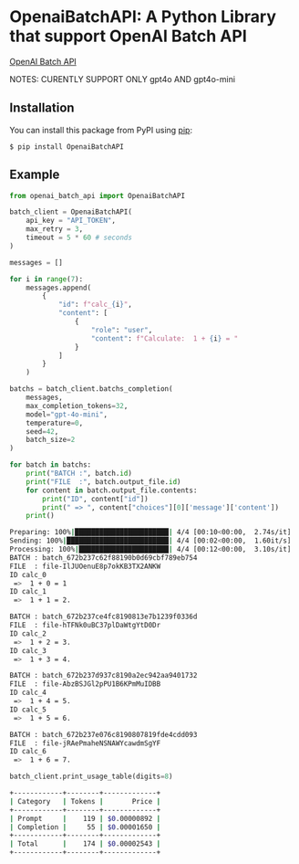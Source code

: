 # OpenaiBatchAPI: A Python Library that support OpenAI Batch API
[OpenAI Batch API](https://platform.openai.com/docs/guides/batch)

NOTES: CURENTLY SUPPORT ONLY gpt4o AND gpt4o-mini

## Installation

You can install this package from PyPI using [pip](http://www.pip-installer.org):

```
$ pip install OpenaiBatchAPI
```

## Example

```python
from openai_batch_api import OpenaiBatchAPI

batch_client = OpenaiBatchAPI(
    api_key = "API_TOKEN",
    max_retry = 3,
    timeout = 5 * 60 # seconds
)

messages = []

for i in range(7):
    messages.append(
        {
            "id": f"calc_{i}",
            "content": [
                {
                    "role": "user",
                    "content": f"Calculate:  1 + {i} = "
                }
            ]
        }
    )

batchs = batch_client.batchs_completion(
    messages, 
    max_completion_tokens=32,
    model="gpt-4o-mini",
    temperature=0,
    seed=42,
    batch_size=2
)

for batch in batchs:
    print("BATCH :", batch.id)
    print("FILE  :", batch.output_file.id)
    for content in batch.output_file.contents:
        print("ID", content["id"])
        print(" => ", content["choices"][0]['message']['content'])
    print()
```

```bash
Preparing: 100%|███████████████████████| 4/4 [00:10<00:00,  2.74s/it]
Sending: 100%|█████████████████████████| 4/4 [00:02<00:00,  1.60it/s]
Processing: 100%|██████████████████████| 4/4 [00:12<00:00,  3.10s/it]
BATCH : batch_672b237c62f88190b0d69cbf789eb754
FILE  : file-IlJUOenuE8p7okKB3TX2ANKW
ID calc_0
 =>  1 + 0 = 1
ID calc_1
 =>  1 + 1 = 2.

BATCH : batch_672b237ce4fc8190813e7b1239f0336d
FILE  : file-hTFNk0uBC37plDaWtgYtD0Dr
ID calc_2
 =>  1 + 2 = 3.
ID calc_3
 =>  1 + 3 = 4.

BATCH : batch_672b237d937c8190a2ec942aa9401732
FILE  : file-AbzBSJGl2pPU1B6KPmMuIDBB
ID calc_4
 =>  1 + 4 = 5.
ID calc_5
 =>  1 + 5 = 6.

BATCH : batch_672b237e076c8190807819fde4cdd093
FILE  : file-jRAePmaheNSNAWYcawdmSgYF
ID calc_6
 =>  1 + 6 = 7.
 ```

```python
batch_client.print_usage_table(digits=8)
```

```bash
+------------+--------+-------------+
| Category   | Tokens |       Price |
+------------+--------+-------------+
| Prompt     |    119 | $0.00000892 |
| Completion |     55 | $0.00001650 |
+------------+--------+-------------+
| Total      |    174 | $0.00002543 |
+------------+--------+-------------+
```
